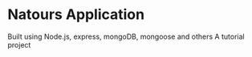 # Natours Application

Built using Node.js, express, mongoDB, mongoose and others
A tutorial project
